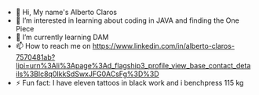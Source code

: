 - 👋 Hi, My name's Alberto Claros 
- 👀 I’m interested in learning about coding in JAVA and finding the One Piece
- 🌱 I’m currently learning DAM
- 📫 How to reach me on https://www.linkedin.com/in/alberto-claros-7570481ab?lipi=urn%3Ali%3Apage%3Ad_flagship3_profile_view_base_contact_details%3Blc8q0IkkSdSwxJFG0ACsFg%3D%3D
- ⚡ Fun fact: I have eleven tattoos in black work and i benchpress 115 kg 

<!---
albertocll/albertocll is a ✨ special ✨ repository because its `README.md` (this file) appears on your GitHub profile.
You can click the Preview link to take a look at your changes.
--->
